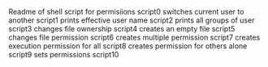 Readme of shell script for permisiions
script0 switches current user to another
script1 prints effective user name
script2 prints all groups of user
script3 changes file ownership
script4 creates an empty file
script5 changes file permission
script6 creates multiple permission
script7 creates execution permission for all
script8 creates permission for others alone
script9 sets permissions
script10 
